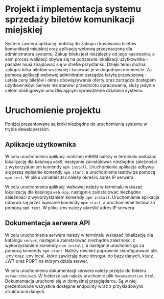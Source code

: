 # Projekt i implementacja systemu sprzedaży biletów komunikacji miejskiej

System zawiera aplikację mobilną do zakupu i kasowania biletów komunikacji miejskiej oraz aplikację webową przeznaczoną dla administratora systemu. Zakup biletu jest niezależny od jego kasowania, a sam proces walidacji obywa się na podstawie lokalizacji użytkownika - pasażer musi znajdować się w strefie przystanku. Dzięki temu można zakupić kilka biletów wcześniej i kasować je w dogodnym momencie. Za pomocą aplikacji webowej adminitrator zarządza taryfą przewozową - ustala ceny biletów i okres obowiązywania oferty oraz zarządza dostępem użytkowników. Serwer nie stanowi przedmiotu opracowania, służy jedynie celom obsługowym umożliwiającym sprawdzenie działania systemu.

# Uruchomienie projektu

Poniżej prezentowane są kroki niezbędne do uruchomienia systemu w trybie deweloperskim.

## Aplikacje użytkownika

W celu uruchomienia aplikacji mobilnej mBKM należy w terminalu wskazać lokalizację dla katalogu `mBKM`, następnie zainstalować niezbędne zależności z wykorzystaniem komendy `npm install`. Uruchomienie aplikacja odbywa się przez wpisanie komendy `npm start`, a uruchomienie testów za pomocą `npm test`. W pliku variables.tsx należy określić adres IP serwera.

W celu uruchomienia aplikacji webowej należy w terminalu wskazać lokalizację dla katalogu `web-app`, następnie zainstalować niezbędne zależności z wykorzystaniem komendy `npm install`. Uruchomienie aplikacja odbywa się przez wpisanie komendy `npm start`, a uruchomienie testów za pomocą `npm test`. W pliku .env należy określić adres IP serwera.

## Dokumentacja serwera API

W celu uruchomienia serwera należy w terminalu wskazać lokalizację dla katalogu `server`, następnie zainstalować niezbędne zależności z wykorzystaniem komendy `npm install`, a następnie uruchomić go za pomocą komendy `npm start`. Należy również poprawnie skonfigurować plik .env oraz .env.local, które zawierają dane dostępu do bazy danych, klucz JWT oraz PORT na którym działa serwer.

W celu uruchomienia dokumentacji serwera należy przejść do folderu `serwer/doc/web`. W folderze `web` należy uruchomić plik `documentation.html`. Dokumentacja uruchomi się w domyślnej przeglądarce. Są w niej prezentowane wszystkie dostępne endpointy wraz z przykładowymi strukturami danych.

